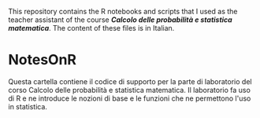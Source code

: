 This repository contains the R notebooks and scripts that I used as the teacher assistant of the course ***Calcolo delle probabilità e statistica matematica***. The content of these files is in Italian.

# NotesOnR
Questa cartella contiene il codice di supporto per la parte di laboratorio del corso Calcolo delle probabilità e statistica matematica.  Il laboratorio fa uso di R e ne introduce le nozioni di base e le funzioni che ne permettono l'uso in statistica.
